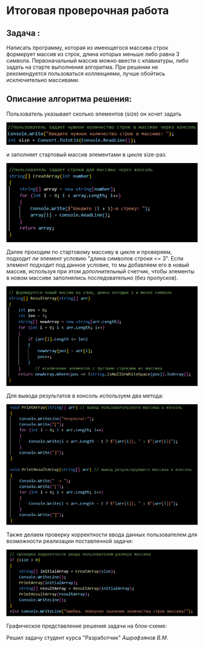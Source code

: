 # Итоговая проверочная работа
## Задача :

Написать программу, которая из имеющегося массива строк формирует массив из строк, длина которых меньше либо равна 3 символа. Первоначальный массив можно ввести с клавиатуры, либо задать на старте выполнения алгоритма. При решении не рекомендуется пользоваться коллекциями, лучше обойтись исключительно массивами.

## Описание алгоритма решения:

Пользователь указывает сколько элементов (size) он хочет задать

![scrin1](image/scrin01.png) 

и заполняет стартовый массив элементами в цикле size-раз.

![scrin2](image/scrin02.png) 

Далее проходим по стартовому массиву в цикле и проверяем, подходит ли элемент условию "длина символов строки <= 3". Если элемент подходит под данное условие, то мы добавляем его в новый массив, используя при этом дополнительный счетчик, чтобы элементы в новом массиве заполнялись последовательно (без пропусков).

![scrin3](image/scrin03.png)

Для вывода результатов в консоль используем два метода:

![scrin4](image/scrin04.png)

Также делаем проверку корректности ввода данных пользователем для возможности реализации поставленной задачи:

![scrin5](image/scrin05.png)

Графическое представление решения задачи на блок-схеме:



Решил задачу студент курса "Разработчик" _Ашрафзянов В.М._